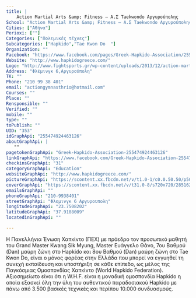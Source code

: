 ```yaml
---
title: |
    Action Martial Arts &amp; Fitness – Α.Σ Taekwondo Αργυρούπολης
School: "Action Martial Arts &amp; Fitness – Α.Σ Taekwondo Αργυρούπολης"
Cities: ["Αθήνα"]
Perioxi: [""]
Categories: ["Πολεμικές τέχνες"]
Subcategories: ["Hapkido","Tae Kwon Do  "]
Organization: ""
Facebook: "https://www.facebook.com/pages/Greek-Hapkido-Association/255474924463126"
Website: "http://www.hapkidogreece.com/"
Logo: "http://www.fightsports.gr/wp-content/uploads/2013/12/action-martial-arts-fitness.jpg"
Address: "Φλέμινγκ 6,Αργυρούπολη"
TK: ""
Phone: "210 99 38 401"
email: "actiongymnasthrio@hotmail.com"
Courses: ""
Place: ""
Rensponsible: ""
Verified: ""
mobile: ""
type: ""
toPublish: ""
UID: "353"
idGraphApi: "255474924463126"
aboutGraphApi: | 
   ""
pagetokenGraphApi: "Greek-Hapkido-Association-255474924463126"
linkGraphApi: "https://www.facebook.com/Greek-Hapkido-Association-255474924463126/"
checkinsGraphApi: "31"
categoryGraphApi: "Education"
websiteGraphApi: "http://www.hapkidogreece.com/"
pictureGraphApi: "https://scontent.xx.fbcdn.net/v/t1.0-1/c0.0.50.50/p50x50/13731637_1297409973602944_3218460424754962266_n.jpg?oh=92cd7e8cd2e4cc20f39d72da20ecb6c1&amp;oe=5B373B2C"
coverGraphApi: "https://scontent.xx.fbcdn.net/v/t31.0-8/s720x720/28516258_1939204392756829_7167484768277215515_o.png?oh=7928dab66cb9845246ca1c3783b6c99f&amp;oe=5B00A747"
emailsGraphApi: ""
phoneGraphApi: "210-9938401"
streetGraphApi: "Φλεμινγκ 6 Αργυρουπολη"
longitudeGraphApi: "23.7508202"
latitudeGraphApi: "37.9108009"
locatedinGraphApi: ""

---
```


Η Πανελλήνια Ένωση Χαπκίντο (ΠEX) με πρόεδρο τον προσωπικό μαθητή του Grand Master Kwang Sik Myung, Master Ευάγγελο Θάνο, 7ου Βαθμού (Dan) μαύρη ζώνη στο Hapkido και 8ου Βαθμού (Dan) μαύρη ζώνη στο Tae Kwon Do, είναι ο μόνος φορέας στην Ελλάδα που μπορεί να εγγυηθεί τη συνεχή εκπαίδευση και υποστήριξη σε κάθε επίπεδο, ως μέλος της Παγκόσμιας Ομοσπονδίας Χαπκίντο (World Hapkido Federation). Αξιοσημείωτο είναι ότι η W.H.F. είναι η μοναδική ομοσπονδία Hapkido η οποία εξασκεί όλη την ύλη του αυθεντικού παραδοσιακού Hapkido με πάνω από 3.500 βασικές τεχνικές και περίπου 10.000 συνδυασμούς.

